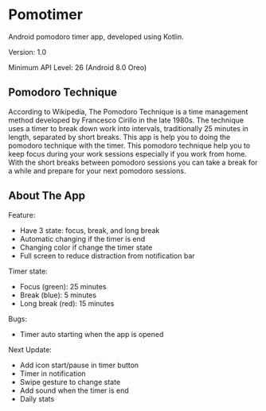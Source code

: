 # Pomotimer
Android pomodoro timer app, developed using Kotlin.

Version: 1.0

Minimum API Level: 26 (Android 8.0 Oreo)

## Pomodoro Technique
According to Wikipedia, The Pomodoro Technique is a time management method developed by Francesco Cirillo in the late 1980s. The technique uses a timer to break down work into intervals, traditionally 25 minutes in length, separated by short breaks. This app is help you to doing the pomodoro technique with the timer. This pomodoro technique help you to keep focus during your work sessions especially if you work from home. With the short breaks between pomodoro sessions you can take a break for a while and prepare for your next pomodoro sessions. 

## About The App

Feature: 
- Have 3 state: focus, break, and long break
- Automatic changing if the timer is end
- Changing color if change the timer state
- Full screen to reduce distraction from notification bar

Timer state:
- Focus (green): 25 minutes
- Break (blue): 5 minutes
- Long break (red): 15 minutes

Bugs:
- Timer auto starting when the app is opened

Next Update:
- Add icon start/pause in timer button
- Timer in notification
- Swipe gesture to change state
- Add sound when the timer is end
- Daily stats

